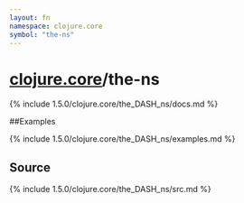 ```yaml
---
layout: fn
namespace: clojure.core
symbol: "the-ns"
---
```


# [clojure.core](../)/the-ns

{% include 1.5.0/clojure.core/the_DASH_ns/docs.md %}

##Examples

{% include 1.5.0/clojure.core/the_DASH_ns/examples.md %}
## Source
{% include 1.5.0/clojure.core/the_DASH_ns/src.md %}

